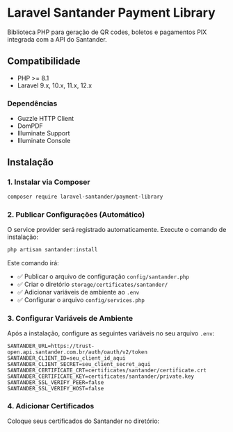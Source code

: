 # Laravel Santander Payment Library

Biblioteca PHP para geração de QR codes, boletos e pagamentos PIX integrada com a API do Santander.

## Compatibilidade

- PHP >= 8.1
- Laravel 9.x, 10.x, 11.x, 12.x

### Dependências

- Guzzle HTTP Client
- DomPDF
- Illuminate Support
- Illuminate Console

## Instalação

### 1. Instalar via Composer

```bash
composer require laravel-santander/payment-library
```

### 2. Publicar Configurações (Automático)

O service provider será registrado automaticamente. Execute o comando de instalação:

```bash
php artisan santander:install
```

Este comando irá:
- ✅ Publicar o arquivo de configuração `config/santander.php`
- ✅ Criar o diretório `storage/certificates/santander/`
- ✅ Adicionar variáveis de ambiente ao `.env`
- ✅ Configurar o arquivo `config/services.php`

### 3. Configurar Variáveis de Ambiente

Após a instalação, configure as seguintes variáveis no seu arquivo `.env`:

```env
SANTANDER_URL=https://trust-open.api.santander.com.br/auth/oauth/v2/token
SANTANDER_CLIENT_ID=seu_client_id_aqui
SANTANDER_CLIENT_SECRET=seu_client_secret_aqui
SANTANDER_CERTIFICATE_CRT=certificates/santander/certificate.crt
SANTANDER_CERTIFICATE_KEY=certificates/santander/private.key
SANTANDER_SSL_VERIFY_PEER=false
SANTANDER_SSL_VERIFY_HOST=false
```

### 4. Adicionar Certificados

Coloque seus certificados do Santander no diretório:

